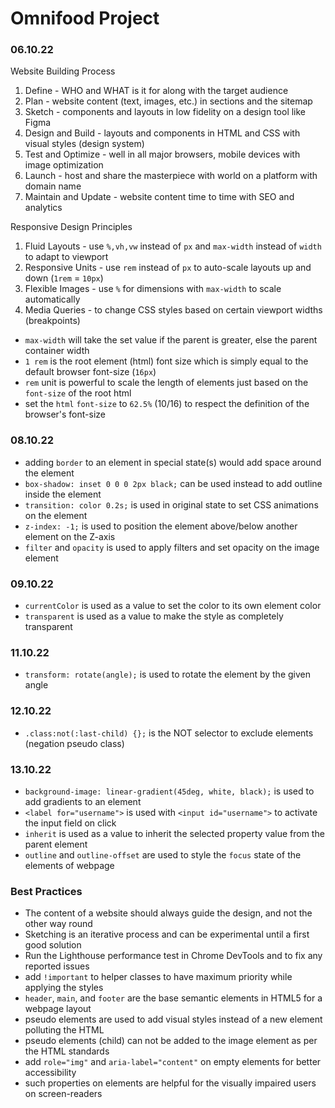 # Omnifood Project

### 06.10.22

Website Building Process

1. Define - WHO and WHAT is it for along with the target audience
2. Plan - website content (text, images, etc.) in sections and the sitemap
3. Sketch - components and layouts in low fidelity on a design tool like Figma
4. Design and Build - layouts and components in HTML and CSS with visual styles (design system)
5. Test and Optimize - well in all major browsers, mobile devices with image optimization
6. Launch - host and share the masterpiece with world on a platform with domain name
7. Maintain and Update - website content time to time with SEO and analytics

Responsive Design Principles

1. Fluid Layouts - use `%,vh,vw` instead of `px` and `max-width` instead of `width` to adapt to viewport
2. Responsive Units - use `rem` instead of `px` to auto-scale layouts up and down (`1rem` = `10px`)
3. Flexible Images - use `%` for dimensions with `max-width` to scale automatically
4. Media Queries - to change CSS styles based on certain viewport widths (breakpoints)

- `max-width` will take the set value if the parent is greater, else the parent container width
- `1 rem` is the root element (html) font size which is simply equal to the default browser font-size (`16px`)
- `rem` unit is powerful to scale the length of elements just based on the `font-size` of the root html
- set the `html` `font-size` to `62.5%` (10/16) to respect the definition of the browser's font-size

### 08.10.22

- adding `border` to an element in special state(s) would add space around the element
- `box-shadow: inset 0 0 0 2px black;` can be used instead to add outline inside the element
- `transition: color 0.2s;` is used in original state to set CSS animations on the element
- `z-index: -1;` is used to position the element above/below another element on the Z-axis
- `filter` and `opacity` is used to apply filters and set opacity on the image element

### 09.10.22

- `currentColor` is used as a value to set the color to its own element color
- `transparent` is used as a value to make the style as completely transparent

### 11.10.22

- `transform: rotate(angle);` is used to rotate the element by the given angle

### 12.10.22

- `.class:not(:last-child) {};` is the NOT selector to exclude elements (negation pseudo class)

### 13.10.22

- `background-image: linear-gradient(45deg, white, black);` is used to add gradients to an element
- `<label for="username">` is used with `<input id="username">` to activate the input field on click
- `inherit` is used as a value to inherit the selected property value from the parent element
- `outline` and `outline-offset` are used to style the `focus` state of the elements of webpage

### Best Practices

- The content of a website should always guide the design, and not the other way round
- Sketching is an iterative process and can be experimental until a first good solution
- Run the Lighthouse performance test in Chrome DevTools and to fix any reported issues
- add `!important` to helper classes to have maximum priority while applying the styles
- `header`, `main`, and `footer` are the base semantic elements in HTML5 for a webpage layout
- pseudo elements are used to add visual styles instead of a new element polluting the HTML
- pseudo elements (child) can not be added to the image element as per the HTML standards
- add `role="img"` and `aria-label="content"` on empty elements for better accessibility
- such properties on elements are helpful for the visually impaired users on screen-readers
